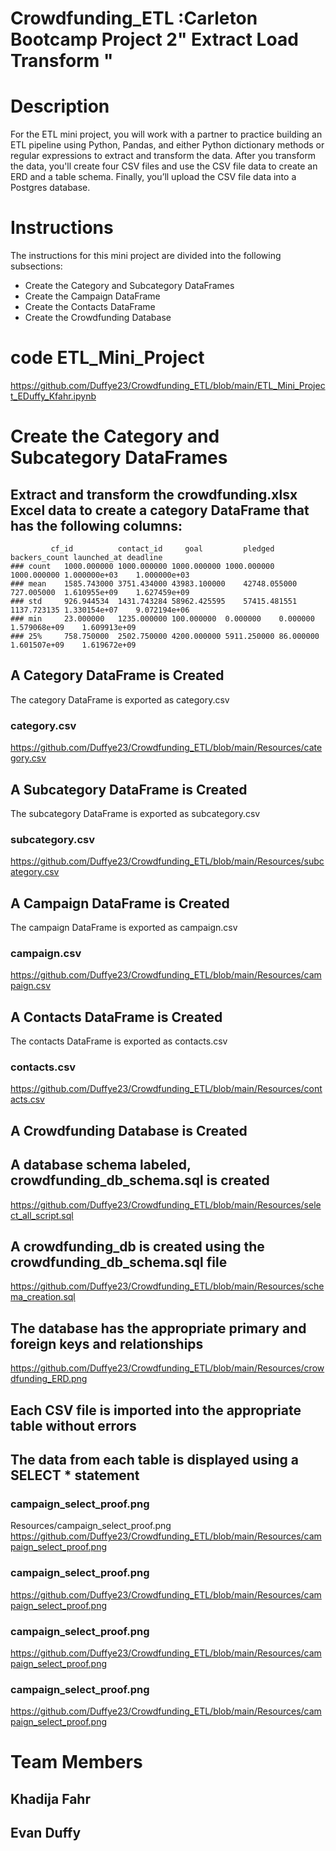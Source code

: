 # Crowdfunding_ETL :Carleton Bootcamp Project 2" Extract Load Transform "

# Description
For the ETL mini project, you will work with a partner to practice building an ETL pipeline using Python, Pandas, and either Python dictionary methods or regular expressions to extract and transform the data. After you transform the data, you'll create four CSV files and use the CSV file data to create an ERD and a table schema. Finally, you’ll upload the CSV file data into a Postgres database.
# Instructions
The instructions for this mini project are divided into the following subsections:
* Create the Category and Subcategory DataFrames
* Create the Campaign DataFrame
* Create the Contacts DataFrame
* Create the Crowdfunding Database

# code ETL_Mini_Project
https://github.com/Duffye23/Crowdfunding_ETL/blob/main/ETL_Mini_Project_EDuffy_Kfahr.ipynb

#  Create the Category and Subcategory DataFrames
## Extract and transform the crowdfunding.xlsx Excel data to create a category DataFrame that has the following columns:
			 cf_id	        contact_id	   goal	        pledged	      backers_count	launched_at	deadline
   	### count	1000.000000	1000.000000	1000.000000	1000.000000	1000.000000	1.000000e+03	1.000000e+03
	### mean	1585.743000	3751.434000	43983.100000	42748.055000	727.005000	1.610955e+09	1.627459e+09
	### std		926.944534	1431.743284	58962.425595	57415.481551	1137.723135	1.330154e+07	9.072194e+06
	### min		23.000000	1235.000000	100.000000	0.000000	0.000000	1.579068e+09	1.609913e+09
	### 25%		758.750000	2502.750000	4200.000000	5911.250000	86.000000	1.601507e+09	1.619672e+09

##  A Category DataFrame is Created
The category DataFrame is exported as category.csv 
### category.csv
https://github.com/Duffye23/Crowdfunding_ETL/blob/main/Resources/category.csv

##  A Subcategory DataFrame is Created 
The subcategory DataFrame is exported as subcategory.csv 
### subcategory.csv 
https://github.com/Duffye23/Crowdfunding_ETL/blob/main/Resources/subcategory.csv 

## A Campaign DataFrame is Created 
 The campaign DataFrame is exported as campaign.csv 
 ### campaign.csv
https://github.com/Duffye23/Crowdfunding_ETL/blob/main/Resources/campaign.csv 

## A Contacts DataFrame is Created 
The contacts DataFrame is exported as contacts.csv 
### contacts.csv 
https://github.com/Duffye23/Crowdfunding_ETL/blob/main/Resources/contacts.csv 

## A Crowdfunding Database is Created 

## A database schema labeled, crowdfunding_db_schema.sql is created 
https://github.com/Duffye23/Crowdfunding_ETL/blob/main/Resources/select_all_script.sql
## A crowdfunding_db is created using the crowdfunding_db_schema.sql file 
https://github.com/Duffye23/Crowdfunding_ETL/blob/main/Resources/schema_creation.sql
## The database has the appropriate primary and foreign keys and relationships 
https://github.com/Duffye23/Crowdfunding_ETL/blob/main/Resources/crowdfunding_ERD.png
## Each CSV file is imported into the appropriate table without errors 

## The data from each table is displayed using a SELECT * statement 
### campaign_select_proof.png
Resources/campaign_select_proof.png
https://github.com/Duffye23/Crowdfunding_ETL/blob/main/Resources/campaign_select_proof.png
### campaign_select_proof.png
https://github.com/Duffye23/Crowdfunding_ETL/blob/main/Resources/campaign_select_proof.png
### campaign_select_proof.png
https://github.com/Duffye23/Crowdfunding_ETL/blob/main/Resources/campaign_select_proof.png
### campaign_select_proof.png
https://github.com/Duffye23/Crowdfunding_ETL/blob/main/Resources/campaign_select_proof.png


# Team Members 
## Khadija Fahr 
## Evan Duffy



